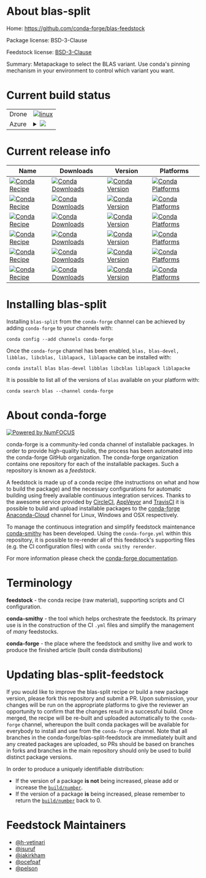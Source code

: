 About blas-split
================

Home: https://github.com/conda-forge/blas-feedstock

Package license: BSD-3-Clause

Feedstock license: [BSD-3-Clause](https://github.com/conda-forge/blas-feedstock/blob/master/LICENSE.txt)

Summary: Metapackage to select the BLAS variant. Use conda's pinning mechanism in your environment to control which variant you want.

Current build status
====================


<table><tr>
    <td>Drone</td>
    <td>
      <a href="https://cloud.drone.io/conda-forge/blas-feedstock">
        <img alt="linux" src="https://img.shields.io/drone/build/conda-forge/blas-feedstock/master.svg?label=Linux">
      </a>
    </td>
  </tr>
    
  <tr>
    <td>Azure</td>
    <td>
      <details>
        <summary>
          <a href="https://dev.azure.com/conda-forge/feedstock-builds/_build/latest?definitionId=3701&branchName=master">
            <img src="https://dev.azure.com/conda-forge/feedstock-builds/_apis/build/status/blas-feedstock?branchName=master">
          </a>
        </summary>
        <table>
          <thead><tr><th>Variant</th><th>Status</th></tr></thead>
          <tbody><tr>
              <td>linux_64_blas_implblisblas_impl_liblibblis.so.3</td>
              <td>
                <a href="https://dev.azure.com/conda-forge/feedstock-builds/_build/latest?definitionId=3701&branchName=master">
                  <img src="https://dev.azure.com/conda-forge/feedstock-builds/_apis/build/status/blas-feedstock?branchName=master&jobName=linux&configuration=linux_64_blas_implblisblas_impl_liblibblis.so.3" alt="variant">
                </a>
              </td>
            </tr><tr>
              <td>linux_64_blas_implmklblas_impl_liblibmkl_rt.so</td>
              <td>
                <a href="https://dev.azure.com/conda-forge/feedstock-builds/_build/latest?definitionId=3701&branchName=master">
                  <img src="https://dev.azure.com/conda-forge/feedstock-builds/_apis/build/status/blas-feedstock?branchName=master&jobName=linux&configuration=linux_64_blas_implmklblas_impl_liblibmkl_rt.so" alt="variant">
                </a>
              </td>
            </tr><tr>
              <td>linux_64_blas_implopenblasblas_impl_liblibopenblas.so.0</td>
              <td>
                <a href="https://dev.azure.com/conda-forge/feedstock-builds/_build/latest?definitionId=3701&branchName=master">
                  <img src="https://dev.azure.com/conda-forge/feedstock-builds/_apis/build/status/blas-feedstock?branchName=master&jobName=linux&configuration=linux_64_blas_implopenblasblas_impl_liblibopenblas.so.0" alt="variant">
                </a>
              </td>
            </tr><tr>
              <td>linux_aarch64</td>
              <td>
                <a href="https://dev.azure.com/conda-forge/feedstock-builds/_build/latest?definitionId=3701&branchName=master">
                  <img src="https://dev.azure.com/conda-forge/feedstock-builds/_apis/build/status/blas-feedstock?branchName=master&jobName=linux&configuration=linux_aarch64_" alt="variant">
                </a>
              </td>
            </tr><tr>
              <td>linux_ppc64le</td>
              <td>
                <a href="https://dev.azure.com/conda-forge/feedstock-builds/_build/latest?definitionId=3701&branchName=master">
                  <img src="https://dev.azure.com/conda-forge/feedstock-builds/_apis/build/status/blas-feedstock?branchName=master&jobName=linux&configuration=linux_ppc64le_" alt="variant">
                </a>
              </td>
            </tr><tr>
              <td>osx_64_blas_implblisblas_impl_liblibblis.3.dylib</td>
              <td>
                <a href="https://dev.azure.com/conda-forge/feedstock-builds/_build/latest?definitionId=3701&branchName=master">
                  <img src="https://dev.azure.com/conda-forge/feedstock-builds/_apis/build/status/blas-feedstock?branchName=master&jobName=osx&configuration=osx_64_blas_implblisblas_impl_liblibblis.3.dylib" alt="variant">
                </a>
              </td>
            </tr><tr>
              <td>osx_64_blas_implmklblas_impl_liblibmkl_rt.dylib</td>
              <td>
                <a href="https://dev.azure.com/conda-forge/feedstock-builds/_build/latest?definitionId=3701&branchName=master">
                  <img src="https://dev.azure.com/conda-forge/feedstock-builds/_apis/build/status/blas-feedstock?branchName=master&jobName=osx&configuration=osx_64_blas_implmklblas_impl_liblibmkl_rt.dylib" alt="variant">
                </a>
              </td>
            </tr><tr>
              <td>osx_64_blas_implopenblasblas_impl_liblibopenblas.0.dylib</td>
              <td>
                <a href="https://dev.azure.com/conda-forge/feedstock-builds/_build/latest?definitionId=3701&branchName=master">
                  <img src="https://dev.azure.com/conda-forge/feedstock-builds/_apis/build/status/blas-feedstock?branchName=master&jobName=osx&configuration=osx_64_blas_implopenblasblas_impl_liblibopenblas.0.dylib" alt="variant">
                </a>
              </td>
            </tr><tr>
              <td>osx_arm64</td>
              <td>
                <a href="https://dev.azure.com/conda-forge/feedstock-builds/_build/latest?definitionId=3701&branchName=master">
                  <img src="https://dev.azure.com/conda-forge/feedstock-builds/_apis/build/status/blas-feedstock?branchName=master&jobName=osx&configuration=osx_arm64_" alt="variant">
                </a>
              </td>
            </tr><tr>
              <td>win_64_blas_implblisblas_impl_liblibblis.3.dll</td>
              <td>
                <a href="https://dev.azure.com/conda-forge/feedstock-builds/_build/latest?definitionId=3701&branchName=master">
                  <img src="https://dev.azure.com/conda-forge/feedstock-builds/_apis/build/status/blas-feedstock?branchName=master&jobName=win&configuration=win_64_blas_implblisblas_impl_liblibblis.3.dll" alt="variant">
                </a>
              </td>
            </tr><tr>
              <td>win_64_blas_implmklblas_impl_libmkl_rt.dll</td>
              <td>
                <a href="https://dev.azure.com/conda-forge/feedstock-builds/_build/latest?definitionId=3701&branchName=master">
                  <img src="https://dev.azure.com/conda-forge/feedstock-builds/_apis/build/status/blas-feedstock?branchName=master&jobName=win&configuration=win_64_blas_implmklblas_impl_libmkl_rt.dll" alt="variant">
                </a>
              </td>
            </tr><tr>
              <td>win_64_blas_implopenblasblas_impl_libopenblas.dll</td>
              <td>
                <a href="https://dev.azure.com/conda-forge/feedstock-builds/_build/latest?definitionId=3701&branchName=master">
                  <img src="https://dev.azure.com/conda-forge/feedstock-builds/_apis/build/status/blas-feedstock?branchName=master&jobName=win&configuration=win_64_blas_implopenblasblas_impl_libopenblas.dll" alt="variant">
                </a>
              </td>
            </tr>
          </tbody>
        </table>
      </details>
    </td>
  </tr>
</table>

Current release info
====================

| Name | Downloads | Version | Platforms |
| --- | --- | --- | --- |
| [![Conda Recipe](https://img.shields.io/badge/recipe-blas-green.svg)](https://anaconda.org/conda-forge/blas) | [![Conda Downloads](https://img.shields.io/conda/dn/conda-forge/blas.svg)](https://anaconda.org/conda-forge/blas) | [![Conda Version](https://img.shields.io/conda/vn/conda-forge/blas.svg)](https://anaconda.org/conda-forge/blas) | [![Conda Platforms](https://img.shields.io/conda/pn/conda-forge/blas.svg)](https://anaconda.org/conda-forge/blas) |
| [![Conda Recipe](https://img.shields.io/badge/recipe-blas--devel-green.svg)](https://anaconda.org/conda-forge/blas-devel) | [![Conda Downloads](https://img.shields.io/conda/dn/conda-forge/blas-devel.svg)](https://anaconda.org/conda-forge/blas-devel) | [![Conda Version](https://img.shields.io/conda/vn/conda-forge/blas-devel.svg)](https://anaconda.org/conda-forge/blas-devel) | [![Conda Platforms](https://img.shields.io/conda/pn/conda-forge/blas-devel.svg)](https://anaconda.org/conda-forge/blas-devel) |
| [![Conda Recipe](https://img.shields.io/badge/recipe-libblas-green.svg)](https://anaconda.org/conda-forge/libblas) | [![Conda Downloads](https://img.shields.io/conda/dn/conda-forge/libblas.svg)](https://anaconda.org/conda-forge/libblas) | [![Conda Version](https://img.shields.io/conda/vn/conda-forge/libblas.svg)](https://anaconda.org/conda-forge/libblas) | [![Conda Platforms](https://img.shields.io/conda/pn/conda-forge/libblas.svg)](https://anaconda.org/conda-forge/libblas) |
| [![Conda Recipe](https://img.shields.io/badge/recipe-libcblas-green.svg)](https://anaconda.org/conda-forge/libcblas) | [![Conda Downloads](https://img.shields.io/conda/dn/conda-forge/libcblas.svg)](https://anaconda.org/conda-forge/libcblas) | [![Conda Version](https://img.shields.io/conda/vn/conda-forge/libcblas.svg)](https://anaconda.org/conda-forge/libcblas) | [![Conda Platforms](https://img.shields.io/conda/pn/conda-forge/libcblas.svg)](https://anaconda.org/conda-forge/libcblas) |
| [![Conda Recipe](https://img.shields.io/badge/recipe-liblapack-green.svg)](https://anaconda.org/conda-forge/liblapack) | [![Conda Downloads](https://img.shields.io/conda/dn/conda-forge/liblapack.svg)](https://anaconda.org/conda-forge/liblapack) | [![Conda Version](https://img.shields.io/conda/vn/conda-forge/liblapack.svg)](https://anaconda.org/conda-forge/liblapack) | [![Conda Platforms](https://img.shields.io/conda/pn/conda-forge/liblapack.svg)](https://anaconda.org/conda-forge/liblapack) |
| [![Conda Recipe](https://img.shields.io/badge/recipe-liblapacke-green.svg)](https://anaconda.org/conda-forge/liblapacke) | [![Conda Downloads](https://img.shields.io/conda/dn/conda-forge/liblapacke.svg)](https://anaconda.org/conda-forge/liblapacke) | [![Conda Version](https://img.shields.io/conda/vn/conda-forge/liblapacke.svg)](https://anaconda.org/conda-forge/liblapacke) | [![Conda Platforms](https://img.shields.io/conda/pn/conda-forge/liblapacke.svg)](https://anaconda.org/conda-forge/liblapacke) |

Installing blas-split
=====================

Installing `blas-split` from the `conda-forge` channel can be achieved by adding `conda-forge` to your channels with:

```
conda config --add channels conda-forge
```

Once the `conda-forge` channel has been enabled, `blas, blas-devel, libblas, libcblas, liblapack, liblapacke` can be installed with:

```
conda install blas blas-devel libblas libcblas liblapack liblapacke
```

It is possible to list all of the versions of `blas` available on your platform with:

```
conda search blas --channel conda-forge
```


About conda-forge
=================

[![Powered by NumFOCUS](https://img.shields.io/badge/powered%20by-NumFOCUS-orange.svg?style=flat&colorA=E1523D&colorB=007D8A)](http://numfocus.org)

conda-forge is a community-led conda channel of installable packages.
In order to provide high-quality builds, the process has been automated into the
conda-forge GitHub organization. The conda-forge organization contains one repository
for each of the installable packages. Such a repository is known as a *feedstock*.

A feedstock is made up of a conda recipe (the instructions on what and how to build
the package) and the necessary configurations for automatic building using freely
available continuous integration services. Thanks to the awesome service provided by
[CircleCI](https://circleci.com/), [AppVeyor](https://www.appveyor.com/)
and [TravisCI](https://travis-ci.com/) it is possible to build and upload installable
packages to the [conda-forge](https://anaconda.org/conda-forge)
[Anaconda-Cloud](https://anaconda.org/) channel for Linux, Windows and OSX respectively.

To manage the continuous integration and simplify feedstock maintenance
[conda-smithy](https://github.com/conda-forge/conda-smithy) has been developed.
Using the ``conda-forge.yml`` within this repository, it is possible to re-render all of
this feedstock's supporting files (e.g. the CI configuration files) with ``conda smithy rerender``.

For more information please check the [conda-forge documentation](https://conda-forge.org/docs/).

Terminology
===========

**feedstock** - the conda recipe (raw material), supporting scripts and CI configuration.

**conda-smithy** - the tool which helps orchestrate the feedstock.
                   Its primary use is in the construction of the CI ``.yml`` files
                   and simplify the management of *many* feedstocks.

**conda-forge** - the place where the feedstock and smithy live and work to
                  produce the finished article (built conda distributions)


Updating blas-split-feedstock
=============================

If you would like to improve the blas-split recipe or build a new
package version, please fork this repository and submit a PR. Upon submission,
your changes will be run on the appropriate platforms to give the reviewer an
opportunity to confirm that the changes result in a successful build. Once
merged, the recipe will be re-built and uploaded automatically to the
`conda-forge` channel, whereupon the built conda packages will be available for
everybody to install and use from the `conda-forge` channel.
Note that all branches in the conda-forge/blas-split-feedstock are
immediately built and any created packages are uploaded, so PRs should be based
on branches in forks and branches in the main repository should only be used to
build distinct package versions.

In order to produce a uniquely identifiable distribution:
 * If the version of a package **is not** being increased, please add or increase
   the [``build/number``](https://conda.io/docs/user-guide/tasks/build-packages/define-metadata.html#build-number-and-string).
 * If the version of a package **is** being increased, please remember to return
   the [``build/number``](https://conda.io/docs/user-guide/tasks/build-packages/define-metadata.html#build-number-and-string)
   back to 0.

Feedstock Maintainers
=====================

* [@h-vetinari](https://github.com/h-vetinari/)
* [@isuruf](https://github.com/isuruf/)
* [@jakirkham](https://github.com/jakirkham/)
* [@ocefpaf](https://github.com/ocefpaf/)
* [@pelson](https://github.com/pelson/)

